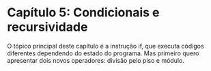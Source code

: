 # Capítulo 5: Condicionais e recursividade

O tópico principal deste capítulo é a instrução if, que executa códigos diferentes dependendo do estado do programa. Mas primeiro quero apresentar dois novos operadores: divisão pelo piso e módulo.
